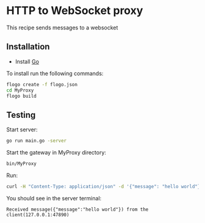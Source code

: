 # HTTP to WebSocket proxy
This recipe sends messages to a websocket

## Installation
* Install [Go](https://golang.org/)

To install run the following commands:

```bash
flogo create -f flogo.json
cd MyProxy
flogo build
```

## Testing
Start server:
```bash
go run main.go -server
```

Start the gateway in MyProxy directory:
```bash
bin/MyProxy
```

Run:
```bash
curl -H "Content-Type: application/json" -d '{"message": "hello world"}' http://localhost:9096/message
```

You should see in the server terminal:
```
Received message({"message":"hello world"}) from the client(127.0.0.1:47890)
```
